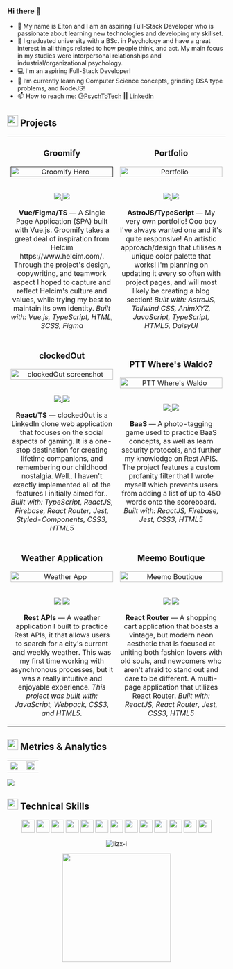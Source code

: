 ### Hi there 👋
- 🔭 My name is Elton and I am an aspiring Full-Stack Developer who is passionate about learning new technologies and developing my skillset.
- 🙆‍ I graduated university with a BSc. in Psychology and have a great interest in all things related to how people think, and act. My main focus in my studies were interpersonal relationships and industrial/organizational psychology.
- 💻 I'm an aspiring Full-Stack Developer!
- 🌱 I’m currently learning Computer Science concepts, grinding DSA type problems, and NodeJS!
- 📫 How to reach me: <a href="https://twitter.com/psychtotech" target="_blank" rel="noopener">@PsychToTech</a> **||** <a href="https://www.linkedin.com/in/elton-bautista-496a011ab/" target="_blank" rel="noopener">LinkedIn</a>

<h2 align="left"><img src="https://user-images.githubusercontent.com/1689092/172069493-07c346a5-6f3b-4274-9af7-7e2cd7554777.png" height=25px>   Projects</h2>

<table>
<tr>

   <td width="50%">
      <h3 align="center" color="white">Groomify</h3>
      <div align="center">  
         <a href='' target=_"blank">
            <img src="https://user-images.githubusercontent.com/94667178/184943494-f4eecc7f-9c62-4434-9495-a3634cf5bb3f.png" alt="Groomify Hero" width="100%"/>
         </a>
         <br>
         <br>
         <p>
            <a href="https://github.com/eltonbautista/Groomify" target="_blank">
               <img src="https://img.shields.io/badge/Code-lightgrey?style=for-the-badge&logo=github"/>
            </a>  
            <a href="https://groomify-beta.vercel.app/" target="_blank">
               <img src="https://img.shields.io/badge/-demo-purple?style=for-the-badge&color=3C005A"/>
            </a>
         </p>
         <p><strong>Vue/Figma/TS</strong> — A Single Page Application (SPA) built with Vue.js. Groomify takes a great deal of inspiration from Helcim https://www.helcim.com/. Through the project's design, copywriting, and teamwork aspect I hoped to capture and reflect Helcim's culture and values, while trying my best to maintain its own identity. <em>Built with: Vue.js, TypeScript, HTML, SCSS, Figma</em></p>
      </div>
   </td>

   <td width="50%">
      <h3 align="center" color="white">Portfolio</h3>
      <div align="center">  
         <a href='https://www.eltonbautista.com/' target=_"blank">
            <img src="https://user-images.githubusercontent.com/94667178/189492117-2e293a69-ce0d-40e6-98b5-3295fb73451f.png" alt="Portfolio" width="100%"/>
         </a>
         <br>
         <br>
         <p>
            <a href="https://github.com/eltonbautista/portfolio" target="_blank">
               <img src="https://img.shields.io/badge/Code-lightgrey?style=for-the-badge&logo=github"/>
            </a>  
            <a href="https://www.eltonbautista.com/" target="_blank">
               <img src="https://img.shields.io/badge/-demo-purple?style=for-the-badge&color=3C005A"/>
            </a>
         </p>
         <p><strong>AstroJS/TypeScript</strong> — My very own portfolio! Ooo boy I've always wanted one and it's quite responsive! An artistic approach/design that utilises a unique color palette that works! I'm planning on updating it every so often with project pages, and will most likely be creating a blog section!
            <em>Built with: AstroJS, Tailwind CSS, AnimXYZ, JavaScript, TypeScript, HTML5, DaisyUI</em>
            </p>
      </div>
   </td>
   
   </tr>
   <tr>
      <td width="50%">
      <h3 align="center" color="white">clockedOut</h3>
      <div align="center">
         <a href="https://github.com/eltonbautista/odin-restaurant-page" target=_"blank">
            <img src="https://user-images.githubusercontent.com/94667178/184946194-7bd5f002-0ffa-4c80-a6a1-ce4b37662929.png" alt="clockedOut screenshot" width="100%"/>
         </a>
         <br>
         <br>
         <p>
            <a href="https://github.com/eltonbautista/clockedOut" target="_blank">
               <img src="https://img.shields.io/badge/Code-lightgrey?style=for-the-badge&logo=github"/>
            </a>  
            <a href="https://clocked-out.vercel.app/" target="_blank">
               <img src="https://img.shields.io/badge/-demo-purple?style=for-the-badge&color=3C005A"/>
            </a>
         </p>
         <p><strong>React/TS</strong> — clockedOut is a LinkedIn clone web application that focuses on the social aspects of gaming. It is a one-stop destination for creating lifetime companions, and remembering our childhood nostalgia. Well.. I haven't exactly implemented all of the features I initially aimed for.. <em>Built with: TypeScript, ReactJS, Firebase, React Router, Jest, Styled-Components, CSS3, HTML5</em></p>
      </div>
   </td>
   <td width="50%">
      <h3 align="center" color="white">PTT Where's Waldo?</h3>
      <div align="center">  
         <a href="https://ptt-waldo.netlify.app/" target=_"blank">
            <img src="https://user-images.githubusercontent.com/94667178/184946429-e50937e1-8c67-4d25-aa9b-d88bcf107296.png" alt="PTT Where's Waldo" width="100%"/>
         </a>
         <br>
         <br>
         <p>
            <a href="https://github.com/eltonbautista/ptt-waldo-app" target="_blank">
               <img src="https://img.shields.io/badge/Code-lightgrey?style=for-the-badge&logo=github"/>
            </a>  
            <a href="https://ptt-waldo.netlify.app/" target="_blank">
               <img src="https://img.shields.io/badge/-demo-purple?style=for-the-badge&color=3C005A"/>
            </a>
         </p>
         <p><strong>BaaS</strong> — A photo-tagging game used to practice BaaS concepts, as well as learn security protocols, and further my knowledge on Rest APIS. The project features a custom profanity filter that I wrote myself which prevents users from adding a list of up to 450 words onto the scoreboard. <em>Built with: ReactJS, Firebase, Jest, CSS3, HTML5</em></p>
      </div>
   </td>
   </tr>
    <tr>
   <td width="50%">
      <h3 align="center" color="white">Weather Application</h3>
      <div align="center">  
         <a href="https://eltonbautista.github.io/odin-weather-app/" target=_"blank">
            <img src="https://user-images.githubusercontent.com/94667178/161541267-2ea13e17-ef8d-4aae-a0a2-fc4963508741.png" alt="Weather App" width="100%"/>
         </a>
         <br>
         <br>
         <p>
            <a href="https://github.com/eltonbautista/odin-weather-app" target="_blank">
               <img src="https://img.shields.io/badge/Code-lightgrey?style=for-the-badge&logo=github"/>
            </a>  
            <a href="https://eltonbautista.github.io/odin-weather-app/" target="_blank">
               <img src="https://img.shields.io/badge/-demo-purple?style=for-the-badge&color=3C005A"/>
            </a>
         </p>
         <p><strong>Rest APIs</strong> — A weather application I built to practice Rest APIs, it that allows users to search for a city's current and weekly weather. This was my first time working with asynchronous processes, but it was a really intuitive and enjoyable experience. <em>This project was built with: JavaScript, Webpack, CSS3, and HTML5.</em></p>
      </div>
   </td>

<td width="50%">
      <h3 align="center" color="white">Meemo Boutique</h3>
      <div align="center">  
         <a href='https://meemo-boutique.vercel.app/' target=_"blank">
            <img src="https://user-images.githubusercontent.com/94667178/184945995-25e95c64-4192-4636-afc9-73dc2057ef18.png" alt="Meemo Boutique" width="100%"/>
         </a>
         <br>
         <br>
         <p>
            <a href="https://github.com/eltonbautista/react-shopping-cart" target="_blank">
               <img src="https://img.shields.io/badge/Code-lightgrey?style=for-the-badge&logo=github"/>
            </a>  
            <a href="https://meemo-boutique.netlify.app/" target="_blank">
               <img src="https://img.shields.io/badge/-demo-purple?style=for-the-badge&color=3C005A"/>
            </a>
         </p>
         <p><strong>React Router</strong> — A shopping cart application that boasts a vintage, but modern neon aesthetic that is focused at uniting both  fashion lovers with old souls, and newcomers who aren't afraid to stand out and dare to be different. A multi-page application that utilizes React Router. <em>Built with: ReactJS, React Router, Jest, CSS3, HTML5</em></p>
      </div>
   </td>

   </tr>
</table>


<h2 align="left"><img src="https://user-images.githubusercontent.com/1689092/172069493-07c346a5-6f3b-4274-9af7-7e2cd7554777.png" height=25px>   Metrics & Analytics</h2>
<div align="center">
<table>
<tr>
<td width="50%">
<img src="https://github-readme-streak-stats.herokuapp.com/?user=eltonbautista&hide_border=true&background=FFFFFF00&fire=e25822&currStreakLabel=999c9e&ring=9b69b4&currStreakNum=999c9e&sideNums=9b69b4&sideLabels=999c9e&dates=999c9e&stroke=9b69b4">
</td>
<td width="50%">
<img width="100%" src="https://github-readme-stats.vercel.app/api?username=eltonbautista&bg_color=FFFFFF00&hide_border=true&text_color=999c9e&title_color=9b69b4&include_all_commits=true&count_private=true">
</table>
</div>
<img src="https://activity-graph.herokuapp.com/graph?username=eltonbautista&bg_color=FFFFFF00&color=999c9e&line=9b69b4&point=9b69b4&hide_border=true&title_color=999c9e">


<h2 align="left"><img src="https://user-images.githubusercontent.com/1689092/172069493-07c346a5-6f3b-4274-9af7-7e2cd7554777.png" height=25px>   Technical Skills</h2>
<p align="center">
<img src="https://img.shields.io/badge/HTML5-3C005A?style=for-the-badge&logo=html5&logoColor=white" height=30>
<img src="https://img.shields.io/badge/CSS3-3C005A?style=for-the-badge&logo=css3&logoColor=white" height=30>
<img src="https://img.shields.io/badge/JavaScript-3C005A?style=for-the-badge&logo=javascript&logoColor=white" height=30>
<img src="https://img.shields.io/badge/Typescript-3C005A?style=for-the-badge&logo=typescript&logoColor=white" height=30>
<img src="https://img.shields.io/badge/Firebase-3C005A?style=for-the-badge&logo=firebase&logoColor=white" height=30>
<img src="https://img.shields.io/badge/Figma-3C005A?style=for-the-badge&logo=figma&logoColor=white" height=30>
<!-- <img src="https://img.shields.io/badge/Express.js-3C005A?style=for-the-badge&logo=express&logoColor=white" height=30> -->
<img src="https://img.shields.io/badge/React.js-3C005A?style=for-the-badge&logo=react&logoColor=white" height=30>
<img src="https://img.shields.io/badge/Jest-3C005A?style=for-the-badge&logo=jest&logoColor=white" height=30>
<img src="https://img.shields.io/badge/npm-3C005A?style=for-the-badge&logo=npm&logoColor=white" height=30>
<img src="https://img.shields.io/badge/Node.js-3C005A?style=for-the-badge&logo=nodedotjs&logoColor=white" height=30>
<!-- <img src="https://img.shields.io/badge/GIT-3C005A?style=for-the-badge&logo=git&logoColor=white" height=30> -->
<img src="https://img.shields.io/badge/GIT-3C005A?style=for-the-badge&logo=git&logoColor=white" height=30>
<img src="https://img.shields.io/badge/Linux-3C005A?style=for-the-badge&logo=linux&logoColor=white" height=30>
<img src="https://img.shields.io/badge/Microsoft-3C005A?style=for-the-badge&logo=microsoft&logoColor=white" height=30>
</p>

<p align="center"> <img src="https://komarev.com/ghpvc/?username=eltonbautista&label=Profile%20views&color=3C005A&style=for-the-badge&logo=profile&logoColor=white_" alt="lizx-i" /> </p>

<p align="center"> <img src="https://github-readme-stats.vercel.app/api/wakatime?username=eltonbautista&v=2" height=250 ></p>
